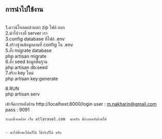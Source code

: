 <H2>การนำไปใช้งาน</H2><br/>
1.ดาวน์โหลดแล้วแตก zip ไฟล์ ออก <br/>
2.นำไปวางที่ server เรา <br/>
3.config database ทีไฟล์ .env <br/>
4.สร้างฐานข้อมูลตามที่ config ใน .env <br/>
5.สั่ง migrate database  </br>
     php artisan migrate <br/>
6.สั่ง seed ข้อมูลพื้นฐาน <br/>
     php artisan db:seed <br/>
7.สร้าง key ใหม่ <br/>
     php artisan key:generate
     
8.RUN <br/>
    php artisan serv
    
   เข้าจัดการหลังบ้าน 
   http://localhost:8000/login 
    user : m.nakharin@gmail.com
    pass : 9091
    
    
    
    
    ระบบนี้จะคล้าย เว็บ atlaravel.com  นะครับ มีระบบหลังบ้านให้
    
    
    - นำไปศึกษาโค้ดก็ได้ ใช้จริงก็ได้ ครับ

